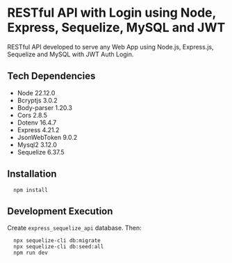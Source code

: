 # RESTful API with Login using Node, Express, Sequelize, MySQL and JWT

RESTful API developed to serve any Web App using Node.js, Express.js, Sequelize and MySQL with JWT Auth Login.

## Tech Dependencies

- Node 22.12.0
- Bcryptjs 3.0.2
- Body-parser 1.20.3
- Cors 2.8.5
- Dotenv 16.4.7
- Express 4.21.2
- JsonWebToken 9.0.2
- Mysql2 3.12.0
- Sequelize 6.37.5

## Installation

```
  npm install
```

## Development Execution

Create `express_sequelize_api` database. Then:

```
  npx sequelize-cli db:migrate
  npx sequelize-cli db:seed:all
  npm run dev
```
